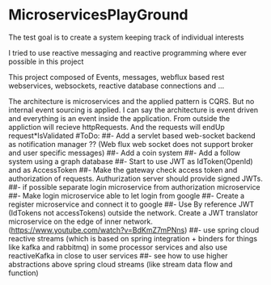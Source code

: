 # MicroservicesPlayGround
The test goal is to create a system keeping track of individual interests

I tried to use reactive messaging and reactive programming where ever possible in this project

This project composed of Events, messages, webflux based rest webservices, websockets, reactive database connections and ...

The architecture is microservices and the applied pattern is CQRS. But no internal event sourcing is applied. 
I can say the architecture is event driven and everything is an event inside the application. From outside the appliction will recieve httpRequests. And the requests will endUp request*IsValidated
#ToDo:
    ##- Add a servlet based web-socket backend as notification manager ?? 
    (Web flux web socket does not support broker and user specific messages)
    ##- Add a coin system
    ##- Add a follow system using a graph database
    ##- Start to use JWT as IdToken(OpenId) and as AccessToken
    ##- Make the gateway check access token and authorization of requests.
    Authurization server should provide signed JWTs.
    ##- if possible separate login microservice from authorization microservice
    ##- Make login microservice able to let login from google
    ##- Create a register microservice and connect it to google
    ##- Use By reference JWT (IdTokens not accessTokens) outside the network. Create a JWT translator microservice on the edge of inner network.
    (https://www.youtube.com/watch?v=BdKmZ7mPNns)
    ##- use spring cloud reactive streams (which is based on spring integration + binders for things like kafka and rabbitmq)
    in some processor services and also use reactiveKafka in close to user services
    ##- see how to use higher abstractions above spring cloud streams (like stream data flow and function)
